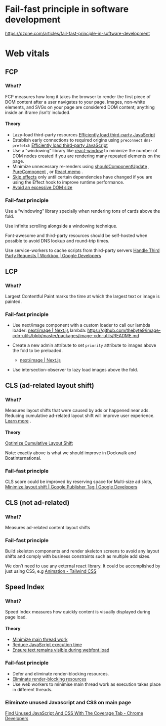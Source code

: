 
# Fail-fast principle in software development
https://dzone.com/articles/fail-fast-principle-in-software-development

# Web vitals

## FCP
### What?

FCP measures how long it takes the browser to render the first piece of DOM content after a user navigates to your page. Images, non-white <canvas> elements, and SVGs on your page are considered DOM content; anything inside an iframe /isn’t/ included.

#### Theory
- Lazy-load third-party resources [Efficiently load third-party JavaScript](https://web.dev/efficiently-load-third-party-javascript/#lazy-load-third-party-resources)
- Establish early connections to required origins using `preconnect` `dns-prefetch`
 [Efficiently load third-party JavaScript](https://web.dev/efficiently-load-third-party-javascript/#lazy-load-third-party-resources)
- Use a “windowing” library like  [react-window](https://web.dev/virtualize-long-lists-react-window/)  to minimize the number of DOM nodes created if you are rendering many repeated elements on the page.
- Minimize unnecessary re-renders using  [shouldComponentUpdate](https://reactjs.org/docs/optimizing-performance.html#shouldcomponentupdate-in-action) ,  [PureComponent](https://reactjs.org/docs/react-api.html#reactpurecomponent) , or  [React.memo](https://reactjs.org/docs/react-api.html#reactmemo) .
- [Skip effects](https://reactjs.org/docs/hooks-effect.html#tip-optimizing-performance-by-skipping-effects)  only until certain dependencies have changed if you are using the Effect hook to improve runtime performance.
- [Avoid an excessive DOM size](https://web.dev/dom-size/#react)

### Fail-fast principle

Use a “windowing” library specially when rendering tons of cards above the fold.

Use infinite scrolling alongside a windowing technique.

Font-awesome and third-party resources should be self-hosted when possible to avoid DNS lookup and round-trip times.

Use service-workers to cache scripts from third-party servers
[Handle Third Party Requests  |  Workbox  |  Google Developers](https://developers.google.com/web/tools/workbox/guides/handle-third-party-requests)

## LCP
### What?

Largest Contentful Paint marks the time at which the largest text or image is painted.

### Fail-fast principle

- Use next/image component with a custom loader to call our lambda 
	loader:  [next/image | Next.js](https://nextjs.org/docs/api-reference/next/image#loader)
	lambda: https://github.com/thebyte9/image-cdn-utils/blob/master/packages/image-cdn-utils/README.md
		
- Create a new admin attribute to set  `priority` attribute to images above the fold to be preloaded.
  * [next/image | Next.js](https://nextjs.org/docs/api-reference/next/image#priority)

- Use intersection-observer to lazy load images above the fold.

## CLS (ad-related layout shift)
### What? 
Measures layout shifts that were caused by ads or happened near ads. Reducing cumulative ad-related layout shift will improve user experience.  [Learn more](https://developers.google.com/publisher-ads-audits/reference/audits/cumulative-ad-shift?utm_source=lighthouse&utm_medium=devtools) .

#### Theory 

[Optimize Cumulative Layout Shift](https://web.dev/optimize-cls/)

Note: exactly above is what we should improve in Dockwalk and BoatInternational.

### Fail-fast principle

CLS score could be improved by reserving space for Multi-size ad slots, [Minimize layout shift  |  Google Publisher Tag  |  Google Developers](https://developers.google.com/publisher-tag/guides/minimize-layout-shift#multisize)

## CLS (not ad-related)
### What?

Measures ad-related content layout shifts

### Fail-fast principle 

Build skeleton components and render skeleton screens to avoid any layout shifts and comply with business constraints such as multiple add sizes.

We don’t need to use any external react library. It could be accomplished by just using CSS, e.g [Animation - Tailwind CSS](https://tailwindcss.com/docs/animation#pulse)

## Speed Index
### What?

Speed Index measures how quickly content is visually displayed during page load.

#### Theory

- [Minimize main thread work](https://web.dev/mainthread-work-breakdown) 
- [Reduce JavaScript execution time](https://web.dev/bootup-time) 
- [Ensure text remains visible during webfont load](https://web.dev/font-display) 

### Fail-fast principle

* Defer and eliminate render-blocking resources.
* [Eliminate render-blocking resources](https://web.dev/render-blocking-resources/)
* Use web workers to minimise main thread work as execution takes place in different threads.

### Eliminate unused Javascript and CSS on main page

[Find Unused JavaScript And CSS With The Coverage Tab - Chrome Developers](https://developer.chrome.com/docs/devtools/coverage/)

